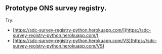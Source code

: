 ## Prototype ONS survey registry.


Try:
 * [https://sdc-survey-registry-python.herokuapp.com/](https://sdc-survey-registry-python.herokuapp.com/)
 * [https://sdc-survey-registry-python.herokuapp.com/VS](https://sdc-survey-registry-python.herokuapp.com/VS)
